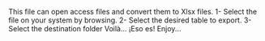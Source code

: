 This file can open access files and convert them to Xlsx files.
1- Select the file on your system by browsing.
2- Select the desired table to export.
3- Select the destination folder
Voilà... ¡Eso es!
Enjoy...
